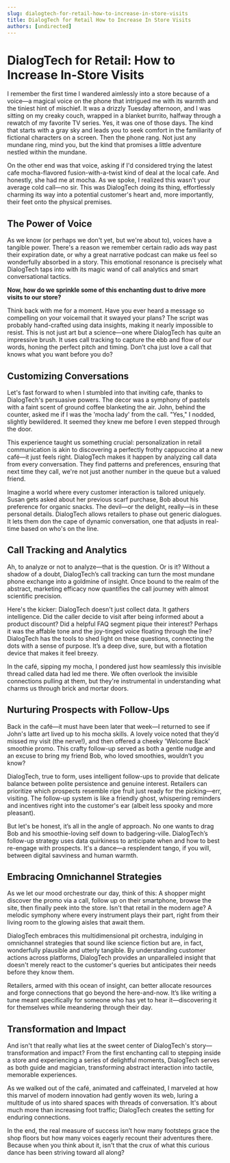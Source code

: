 ```yaml
---
slug: dialogtech-for-retail-how-to-increase-in-store-visits
title: DialogTech for Retail How to Increase In Store Visits
authors: [undirected]
---
```



# DialogTech for Retail: How to Increase In-Store Visits

I remember the first time I wandered aimlessly into a store because of a voice—a magical voice on the phone that intrigued me with its warmth and the tiniest hint of mischief. It was a drizzly Tuesday afternoon, and I was sitting on my creaky couch, wrapped in a blanket burrito, halfway through a rewatch of my favorite TV series. Yes, it was one of those days. The kind that starts with a gray sky and leads you to seek comfort in the familiarity of fictional characters on a screen. Then the phone rang. Not just any mundane ring, mind you, but the kind that promises a little adventure nestled within the mundane.  

On the other end was that voice, asking if I'd considered trying the latest cafe mocha-flavored fusion-with-a-twist kind of deal at the local cafe. And honestly, she had me at mocha. As we spoke, I realized this wasn't your average cold call—no sir. This was DialogTech doing its thing, effortlessly charming its way into a potential customer's heart and, more importantly, their feet onto the physical premises.

## The Power of Voice

As we know (or perhaps we don't yet, but we're about to), voices have a tangible power. There's a reason we remember certain radio ads way past their expiration date, or why a great narrative podcast can make us feel so wonderfully absorbed in a story. This emotional resonance is precisely what DialogTech taps into with its magic wand of call analytics and smart conversational tactics.

**Now, how do we sprinkle some of this enchanting dust to drive more visits to our store?**

Think back with me for a moment. Have you ever heard a message so compelling on your voicemail that it swayed your plans? The script was probably hand-crafted using data insights, making it nearly impossible to resist. This is not just art but a science—one where DialogTech has quite an impressive brush. It uses call tracking to capture the ebb and flow of our words, honing the perfect pitch and timing. Don’t cha just love a call that knows what you want before you do?

## Customizing Conversations

Let's fast forward to when I stumbled into that inviting cafe, thanks to DialogTech's persuasive powers. The decor was a symphony of pastels with a faint scent of ground coffee blanketing the air. John, behind the counter, asked me if I was the 'mocha lady' from the call. "Yes," I nodded, slightly bewildered. It seemed they knew me before I even stepped through the door.

This experience taught us something crucial: personalization in retail communication is akin to discovering a perfectly frothy cappuccino at a new café—it just feels right. DialogTech makes it happen by analyzing call data from every conversation. They find patterns and preferences, ensuring that next time they call, we're not just another number in the queue but a valued friend.

Imagine a world where every customer interaction is tailored uniquely. Susan gets asked about her previous scarf purchase, Bob about his preference for organic snacks. The devil—or the delight, really—is in these personal details. DialogTech allows retailers to phase out generic dialogues. It lets them don the cape of dynamic conversation, one that adjusts in real-time based on who's on the line.  

## Call Tracking and Analytics

Ah, to analyze or not to analyze—that is the question. Or is it? Without a shadow of a doubt, DialogTech’s call tracking can turn the most mundane phone exchange into a goldmine of insight. Once bound to the realm of the abstract, marketing efficacy now quantifies the call journey with almost scientific precision.

Here's the kicker: DialogTech doesn't just collect data. It gathers intelligence. Did the caller decide to visit after being informed about a product discount? Did a helpful FAQ segment pique their interest? Perhaps it was the affable tone and the joy-tinged voice floating through the line? DialogTech has the tools to shed light on these questions, connecting the dots with a sense of purpose. It’s a deep dive, sure, but with a flotation device that makes it feel breezy.

In the café, sipping my mocha, I pondered just how seamlessly this invisible thread called data had led me there. We often overlook the invisible connections pulling at them, but they're instrumental in understanding what charms us through brick and mortar doors.

## Nurturing Prospects with Follow-Ups

Back in the café—it must have been later that week—I returned to see if John's latte art lived up to his mocha skills. A lovely voice noted that they’d missed my visit (the nerve!), and then offered a cheeky 'Welcome Back' smoothie promo. This crafty follow-up served as both a gentle nudge and an excuse to bring my friend Bob, who loved smoothies, wouldn’t you know?

DialogTech, true to form, uses intelligent follow-ups to provide that delicate balance between polite persistence and genuine interest. Retailers can prioritize which prospects resemble ripe fruit just ready for the picking—err, visiting. The follow-up system is like a friendly ghost, whispering reminders and incentives right into the customer's ear (albeit less spooky and more pleasant).

But let's be honest, it’s all in the angle of approach. No one wants to drag Bob and his smoothie-loving self down to badgering-ville. DialogTech’s follow-up strategy uses data quirkiness to anticipate when and how to best re-engage with prospects. It's a dance—a resplendent tango, if you will, between digital savviness and human warmth.

## Embracing Omnichannel Strategies 

As we let our mood orchestrate our day, think of this: A shopper might discover the promo via a call, follow up on their smartphone, browse the site, then finally peek into the store. Isn't that retail in the modern age? A melodic symphony where every instrument plays their part, right from their living room to the glowing aisles that await them.

DialogTech embraces this multidimensional pit orchestra, indulging in omnichannel strategies that sound like science fiction but are, in fact, wonderfully plausible and utterly tangible. By understanding customer actions across platforms, DialogTech provides an unparalleled insight that doesn't merely react to the customer's queries but anticipates their needs before they know them.

Retailers, armed with this ocean of insight, can better allocate resources and forge connections that go beyond the here-and-now. It’s like writing a tune meant specifically for someone who has yet to hear it—discovering it for themselves while meandering through their day.

## Transformation and Impact

And isn't that really what lies at the sweet center of DialogTech's story—transformation and impact? From the first enchanting call to stepping inside a store and experiencing a series of delightful moments, DialogTech serves as both guide and magician, transforming abstract interaction into tactile, memorable experiences. 

As we walked out of the café, animated and caffeinated, I marveled at how this marvel of modern innovation had gently woven its web, luring a multitude of us into shared spaces with threads of conversation. It's about much more than increasing foot traffic; DialogTech creates the setting for enduring connections.

In the end, the real measure of success isn’t how many footsteps grace the shop floors but how many voices eagerly recount their adventures there. Because when you think about it, isn't that the crux of what this curious dance has been striving toward all along?